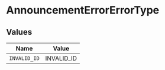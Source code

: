 # AnnouncementErrorErrorType


## Values

| Name         | Value        |
| ------------ | ------------ |
| `INVALID_ID` | INVALID_ID   |